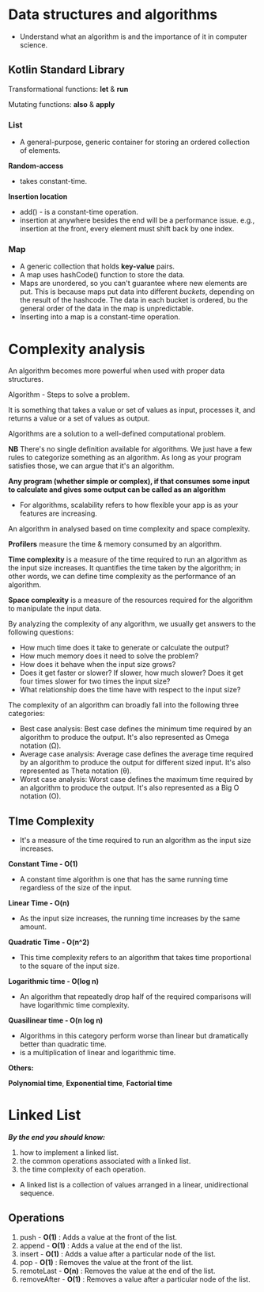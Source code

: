 # Data structures and algorithms

- Understand what an algorithm is and the importance of it in computer science.

## Kotlin Standard Library

Transformational functions: **let** & **run**

Mutating functions: **also** & **apply**

### List
- A general-purpose, generic container for storing an ordered collection of elements.

**Random-access**
- takes constant-time.

**Insertion location**
- add() - is a constant-time operation.
- insertion at anywhere besides the end will be a performance issue. e.g., insertion at the front, every element must shift back by one index.

### Map
- A generic collection that holds **key-value** pairs.
- A map uses hashCode() function to store the data.
- Maps are unordered, so you can't guarantee where new elements are put.
This is because maps put data into different *buckets*, depending on the result of the hashcode.
The data in each bucket is ordered, bu the general order of the data in the map is unpredictable.
- Inserting into a map is a constant-time operation.

# Complexity analysis

An algorithm becomes more powerful when used with proper data structures.

Algorithm - Steps to solve a problem.

It is something that takes a value or set of values as input, processes it, and returns  a value or a set of values as output.

Algorithms are a solution to a well-defined computational problem.

**NB** There's no single definition available for algorithms. We just have a few rules to categorize something as an algorithm. As long as your program satisfies those, we can argue that
it's an algorithm.

**Any program (whether simple or complex), if that consumes some input to calculate and gives some output can be called as an algorithm**

- For algorithms, scalability refers to how flexible your app is as your features are increasing.

An algorithm in analysed based on time complexity and space complexity.

**Profilers** measure the time & memory consumed by an algorithm.

**Time complexity** is a measure of the time required to run an algorithm as the input size increases.
It quantifies the time taken by the algorithm; in other words, we can define time complexity as the performance of an algorithm.

**Space complexity** is a measure of the resources required for the algorithm to manipulate the input data.

By analyzing the complexity of any algorithm, we usually get answers to the following questions:
- How much time does it take to generate or calculate the output?
- How much memory does it need to solve the problem?
- How does it behave when the input size grows?
- Does it get faster or slower? If slower, how much slower? Does it get four times slower for two times the input size?
- What relationship does the time have with respect to the input size?

The complexity of an algorithm can broadly fall into the following three categories:
- Best case analysis: Best case defines the minimum time required by
an algorithm to produce the output. It's also represented as Omega
notation (Ω).
- Average case analysis: Average case defines the average time required
by an algorithm to produce the output for different sized input. It's also
represented as Theta notation (θ).
- Worst case analysis: Worst case defines the maximum time required
by an algorithm to produce the output. It's also represented as a Big O
notation (O).

## TIme Complexity

- It's a measure of the time required to run an algorithm as the input size increases.

**Constant Time - O(1)**
- A constant time algorithm is one that has the same running time regardless of the size of the input.

**Linear Time - O(n)**
- As the input size increases, the running time increases by the same amount.

**Quadratic Time - O(n^2)**
- This time complexity refers to an algorithm that takes time proportional to the square of the input size.

**Logarithmic time - O(log n)**
- An algorithm that repeatedly drop half of the required comparisons will have logarithmic time complexity.

**Quasilinear time - O(n log n)**
- Algorithms in this category perform worse than linear but dramatically better than quadratic time.
- is a multiplication of linear and logarithmic time.

**Others:**

**Polynomial time**, **Exponential time**, **Factorial time**

# Linked List

***By the end you should know:***
1. how to implement a linked list.
2. the common operations associated with a linked list.
3. the time complexity of each operation.

- A linked list is a collection of values arranged in a linear, unidirectional sequence.

## Operations
1. push - **O(1)** : Adds a value at the front of the list.
2. append - **O(1)** : Adds a value at the end of the list.
3. insert - **O(1)** : Adds a value after a particular node of the list.
4. pop - **O(1)** : Removes the value at the front of the list.
5. remoteLast - **O(n)** : Removes the value at the end of the list.
6. removeAfter - **O(1)** : Removes a value after a particular node of the list.
